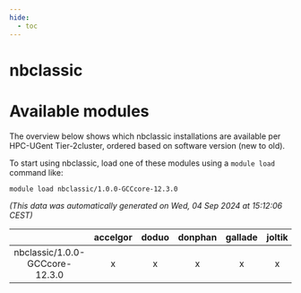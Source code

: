 ```yaml
---
hide:
  - toc
---
```


nbclassic
=========

# Available modules


The overview below shows which nbclassic installations are available per HPC-UGent Tier-2cluster, ordered based on software version (new to old).

To start using nbclassic, load one of these modules using a `module load` command like:

```shell
module load nbclassic/1.0.0-GCCcore-12.3.0
```

*(This data was automatically generated on Wed, 04 Sep 2024 at 15:12:06 CEST)*  

| |accelgor|doduo|donphan|gallade|joltik|shinx|skitty|
| :---: | :---: | :---: | :---: | :---: | :---: | :---: | :---: |
|nbclassic/1.0.0-GCCcore-12.3.0|x|x|x|x|x|x|x|
